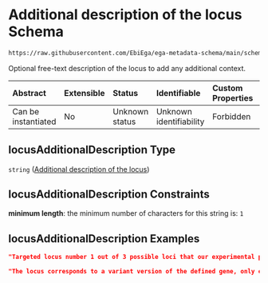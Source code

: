 # Additional description of the locus Schema

```txt
https://raw.githubusercontent.com/EbiEga/ega-metadata-schema/main/schemas/EGA.common-definitions.json#/$defs/locusIdentifier/properties/lociDescriptor/items/properties/locusAdditionalDescription
```

Optional free-text description of the locus to add any additional context.

| Abstract            | Extensible | Status         | Identifiable            | Custom Properties | Additional Properties | Access Restrictions | Defined In                                                                                           |
| :------------------ | :--------- | :------------- | :---------------------- | :---------------- | :-------------------- | :------------------ | :--------------------------------------------------------------------------------------------------- |
| Can be instantiated | No         | Unknown status | Unknown identifiability | Forbidden         | Allowed               | none                | [EGA.common-definitions.json\*](../../../schemas/EGA.common-definitions.json "open original schema") |

## locusAdditionalDescription Type

`string` ([Additional description of the locus](ega-4-defs-locus-identifier-properties-loci-context-array-locus-context-item-properties-additional-description-of-the-locus.md))

## locusAdditionalDescription Constraints

**minimum length**: the minimum number of characters for this string is: `1`

## locusAdditionalDescription Examples

```json
"Targeted locus number 1 out of 3 possible loci that our experimental procedure aimed at."
```

```json
"The locus corresponds to a variant version of the defined gene, only existing in patients with X disease."
```
